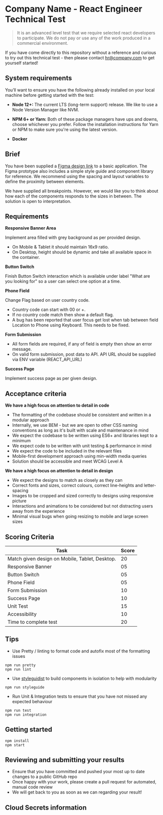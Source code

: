 # Company Name - React Engineer Technical Test
> It is an advanced level test that we require selected react developers to participate. We do not pay or use any of the work produced in a commercial environment. 

If you have come directly to this repository without a reference and curious to try out this technical test - then please contact hr@company.com to get yourself started!

## System requirements
You’ll want to ensure you have the following already installed on your local machine before getting started with the test:

* **Node 12+:** The current LTS (long-term support) release. We like to use a Node Version Manager like NVM.

* **NPM 6+ or Yarn:** Both of these package managers have ups and downs, choose whichever you prefer. Follow the installation instructions for Yarn or NPM to make sure you're using the latest version.

* **Docker**

## Brief
You have been supplied a [Figma design link](https://www.figma.com/file/hF0caLdI5OVX1LoCicbIUx/Front-end-Technical-Test?node-id=0%3A1) to a basic application. The Figma prototype also includes a simple style guide and component library for reference. We recommend using the spacing and layout variables to define the proximity between elements.

We have supplied all breakpoints. However, we would like you to think about how each of the components responds to the sizes in between. The solution is open to interpretation.

## Requirements
**Responsive Banner Area**

Implement area filled with grey background as per provided design.

* On Mobile & Tablet it should maintain 16x9 ratio.
* On Desktop, height should be dynamic and take all available space in the container.

**Button Switch**

Finish Button Switch interaction which is available under label "What are you looking for" so a user can select one option at a time.  

**Phone Field**

Change Flag based on user country code. 

* Country code can start with 00 or +. 
* If no country code match then show a default flag.
* A bug has been reported that user focus get lost when tab between field Location to Phone using Keyboard. This needs to be fixed.

**Form Submission**
- All form fields are required, if any of field is empty then show an error message.
- On valid form submission, post data to API. API URL should be supplied via ENV variable (REACT_API_URL) 

**Success Page**

Implement success page as per given design.

## Acceptance criteria

**We have a high focus on attention to detail in code**
* The formatting of the codebase should be consistent and written in a modular approach
* Internally, we use BEM - but we are open to other CSS naming conventions as long as it's built with scale and maintenance in mind
* We expect the codebase to be written using ES6+ and libraries kept to a minimum
* We expect code to be written with unit testing & performance in mind
* We expect the code to be included in the relevant files
* Mobile-first development approach using min-width media queries
* Solution should be accessible and meet WCAG Level A 
  
**We have a high focus on attention to detail in design**
* We expect the designs to match as closely as they can
* Correct fonts and sizes, correct colours, correct line-heights and letter-spacing
* Images to be cropped and sized correctly to designs using responsive picture
* Interactions and animations to be considered but not distracting users away from the experience
* Minimal visual bugs when going resizing to mobile and large screen sizes

## Scoring Criteria 

| Task                                           | Score |
|------------------------------------------------|-------|
| Match given design on Mobile, Tablet, Desktop. | 20    |
| Responsive Banner                              | 05    |
| Button Switch                                  | 05    |
| Phone Field                                    | 05    |
| Form Submission                                | 10    |
| Success Page                                   | 10    |
| Unit Test                                      | 15    |
| Accessibility                                  | 10    |
| Time to complete test                          | 20    |


## Tips
- Use Pretty / linting to format code and autofix most of the formatting issues
```shell script
npm run pretty
npm run lint
```
- Use [styleguidist](https://react-styleguidist.js.org/) to build components in isolation to help with modularity
```shell script
npm run styleguide
```

- Run Unit & Integration tests to ensure that you have not missed any expected behaviour
```shell script
npm run test
npm run integration
```

## Getting started
```shell script
npm install
npm start
```

## Reviewing and submitting your results
- Ensure that you have committed and pushed your most up to date changes to a public GitHub repo 
- Once happy with your work, please create a pull request for automated, manual code review 
- We will get back to you as soon as we can regarding your result!


## Cloud Secrets information
